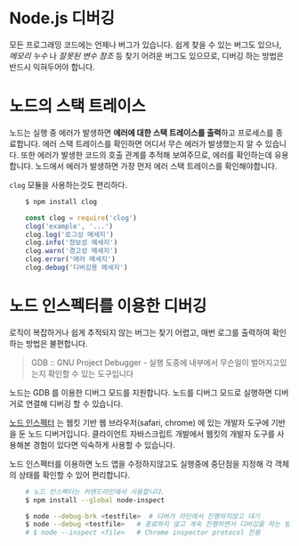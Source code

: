 # Node.js 디버깅

모든 프로그래밍 코드에는 언제나 버그가 있습니다. 쉽게 찾을 수 있는 버그도 있으나, *메모리 누수* 나 *잘못된 변수 참조* 등 찾기 어려운 버그도 있으므로, 디버깅 하는 방법은 반드시 익혀두어야 합니다.

# 노드의 스택 트레이스

노드는 실행 중 에러가 발생하면 **에러에 대한 스택 트레이스를 출력**하고 프로세스를 종료합니다. 에러 스택 트레이스를 확인하면 어디서 무슨 에러가 발생했는지 알 수 있습니다. 또한 에러가 발생한 코드의 호출 관계를 추적해 보여주므로, 에러를 확인하는데 유용합니다. 노드에서 에러가 발생하면 가장 먼저 에러 스택 트레이스를 확인해야합니다.

`clog` 모듈을 사용하는것도 편리하다.

``` bash
    $ npm install clog
```

``` js
    const clog = require('clog')
    clog('example', '...')
    clog.log('로그성 메세지')
    clog.info('정보성 메세지')
    clog.warn('경고성 메세지')
    clog.error('에러 메세지')
    clog.debug('디버깅용 메세지')
```

# 노드 인스펙터를 이용한 디버깅

로직이 복잡하거나 쉽게 추적되지 않는 버그는 찾기 어렵고, 매번 로그를 출력하여 확인하는 방법은 불편합니다.

> GDB :: GNU Project Debugger - 실행 도중에 내부에서 무슨일이 벌어지고있는지 확인할 수 있는 도구입니다

노드는 GDB 를 이용한 디버그 모드를 지원합니다. 노드를 디버그 모드로 실행하면 디버거로 연결해 디버깅 할 수 있습니다.

[노드 인스펙터](https://github.com/nodejs/node-inspect) 는 웹킷 기반 웹 브라우저(safari, chrome) 에 있는 개발자 도구에 기반을 둔 노드 디버거입니다. 클라이언트 자바스크립트 개발에서 웹킷의 개발자 도구를 사용해본 경험이 있다면 익숙하게 사용할 수 있습니다.

노드 인스펙터를 이용하면 노드 앱을 수정하지않고도 실행중에 중단점을 지정해 각 객체의 상태를 확인할 수 있어 편리합니다.

``` bash
    # 노드 인스펙터는 커맨드라인에서 사용합니다.
    $ npm install --global node-inspect

    $ node --debug-brk <testfile>  # 디버거 라인에서 진행하지않고 대기
    $ node --debug <testfile>   # 종료하지 않고 계속 진행하면서 디버깅을 하는 방법
    # $ node --inspect <file>   # Chrome inspector protocol 전용
```

